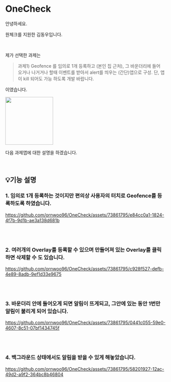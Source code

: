 # OneCheck

안녕하세요.

원체크를 지원한 김동우입니다.

<br/>

제가 선택한 과제는

> 과제1) Geofence 를 임의로 1개 등록하고 (본인 집 근처), 그 바운더리에 들어 오거나 나거거나 할때 이벤트를 받아서 alert를 띄우는 (간단)앱으로 구성. 단, 앱이 kill 되어도 가능 하도록 개발 바랍니다. 

이였습니다.
<br/>

<img src = "https://github.com/ornwoo96/OneCheck/assets/73861795/a084294a-21fd-4473-9fdc-c03082f4649f" width="150" height="150"/>

다음 과제앱에 대한 설명을 하겠습니다.

<br/>

## 💡기능 설명
### 1. 임의로 1개 등록하는 것이지만 편의상 사용자의 터치로 Geofence를 등록하도록 하였습니다.

https://github.com/ornwoo96/OneCheck/assets/73861795/e84cc0a1-1824-4f7b-9d1b-ae3a138d681b


<br/>
<br/>


### 2. 여러개의 Overlay를 등록할 수 있으며 만들어져 있는 Overlay를 클릭하면 삭제할 수 도 있습니다.


https://github.com/ornwoo96/OneCheck/assets/73861795/c928f527-defb-4e89-8adb-9ef1d33e9675



<br/>
<br/>


### 3. 바운더리 안에 들어오게 되면 알림이 뜨게되고, 그안에 있는 동안 1번만 알림이 불리게 되어 있습니다.

https://github.com/ornwoo96/OneCheck/assets/73861795/0441c055-59e0-4607-8c51-07bf1434745f


<br/>
<br/>


### 4. 백그라운드 상태에서도 알림을 받을 수 있게 해놓았습니다.

https://github.com/ornwoo96/OneCheck/assets/73861795/58201927-12ac-49d2-a9f2-364bc8b46804


<br/>
<br/>


